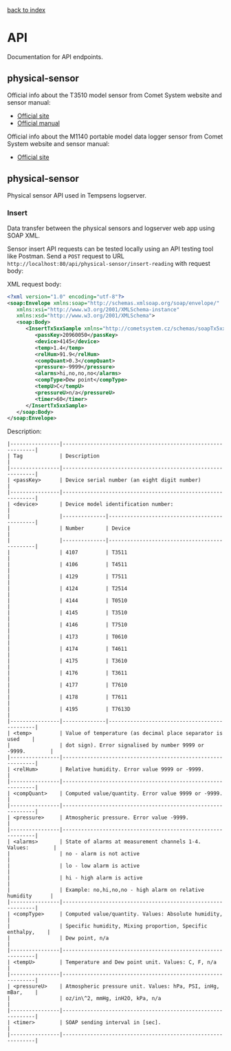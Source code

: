 [back to index](../README.md)

# API
Documentation for API endpoints.

## physical-sensor
Official info about the T3510 model sensor from Comet System website and sensor manual:
* [Official site](https://www.cometsystem.com/products/web-sensor-remote-thermometer-hygrometer-with-ethernet-interface/reg-t3510)
* [Official manual](./web-sensor-tx5xx-docs-v28.pdf)

Official info about the M1140 portable model data logger sensor from Comet System website and sensor manual:
* [Official site](https://www.cometsystem.com/products/data-loggers/reg-m1140)

## physical-sensor
Physical sensor API used in Tempsens logserver.

### Insert
Data transfer between the physical sensors and logserver web app using SOAP XML.

Sensor insert API requests can be tested locally using an API testing tool like Postman. Send a `POST` request to URL `http://localhost:80/api/physical-sensor/insert-reading` with request body:

XML request body:
```xml
<?xml version="1.0" encoding="utf-8"?>
<soap:Envelope xmlns:soap="http://schemas.xmlsoap.org/soap/envelope/"
   xmlns:xsi="http://www.w3.org/2001/XMLSchema-instance"
   xmlns:xsd="http://www.w3.org/2001/XMLSchema">
   <soap:Body>
      <InsertTx5xxSample xmlns="http://cometsystem.cz/schemas/soapTx5xx_v2.xsd">
         <passKey>20960050</passKey>
         <device>4145</device>
         <temp>1.4</temp>
         <relHum>91.9</relHum>
         <compQuant>0.3</compQuant>
         <pressure>-9999</pressure>
         <alarms>hi,no,no,no</alarms>
         <compType>Dew point</compType>
         <tempU>C</tempU>
         <pressureU>n/a</pressureU>
         <timer>60</timer>
      </InsertTx5xxSample>
   </soap:Body>
</soap:Envelope>
```

Description:
```
|----------------|-------------------------------------------------------------|
| Tag            | Description                                                 |
|----------------|-------------------------------------------------------------|
| <passKey>      | Device serial number (an eight digit number)                |
|----------------|-------------------------------------------------------------|
| <device>       | Device model identification number:                         |
|                |--------------|----------------------------------------------|
|                | Number       | Device                                       |
|                |--------------|----------------------------------------------|
|                | 4107         | T3511                                        |
|                | 4106         | T4511                                        |
|                | 4129         | T7511                                        |
|                | 4124         | T2514                                        |
|                | 4144         | T0510                                        |
|                | 4145         | T3510                                        |
|                | 4146         | T7510                                        |
|                | 4173         | T0610                                        |
|                | 4174         | T4611                                        |
|                | 4175         | T3610                                        |
|                | 4176         | T3611                                        |
|                | 4177         | T7610                                        |
|                | 4178         | T7611                                        |
|                | 4195         | T7613D                                       |
|----------------|--------------|----------------------------------------------|
| <temp>         | Value of temperature (as decimal place separator is used    |
|                | dot sign). Error signalised by number 9999 or -9999.        |
|----------------|-------------------------------------------------------------|
| <relHum>       | Relative humidity. Error value 9999 or -9999.               |
|----------------|-------------------------------------------------------------|
| <compQuant>    | Computed value/quantity. Error value 9999 or -9999.         |
|----------------|-------------------------------------------------------------|
| <pressure>     | Atmospheric pressure. Error value -9999.                    |
|----------------|-------------------------------------------------------------|
| <alarms>       | State of alarms at measurement channels 1-4. Values:        |
|                | no - alarm is not active                                    |
|                | lo - low alarm is active                                    |
|                | hi - high alarm is active                                   |
|                | Example: no,hi,no,no - high alarm on relative humidity      |
|----------------|-------------------------------------------------------------|
| <compType>     | Computed value/quantity. Values: Absolute humidity,         |
|                | Specific humidity, Mixing proportion, Specific enthalpy,    |
|                | Dew point, n/a                                              |
|----------------|-------------------------------------------------------------|
| <tempU>        | Temperature and Dew point unit. Values: C, F, n/a           |
|----------------|-------------------------------------------------------------|
| <pressureU>    | Atmospheric pressure unit. Values: hPa, PSI, inHg, mBar,    |
|                | oz/in\^2, mmHg, inH2O, kPa, n/a                             |
|----------------|-------------------------------------------------------------|
| <timer>        | SOAP sending interval in [sec].                             |
|----------------|-------------------------------------------------------------|
```


